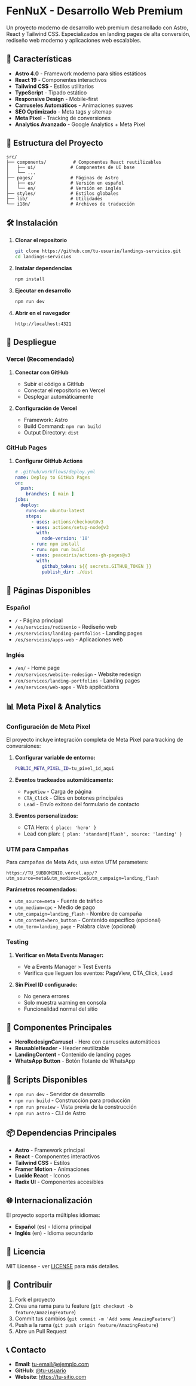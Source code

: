 # FenNuX - Desarrollo Web Premium

Un proyecto moderno de desarrollo web premium desarrollado con Astro, React y Tailwind CSS. Especializados en landing pages de alta conversión, rediseño web moderno y aplicaciones web escalables.

## 🚀 Características

- **Astro 4.0** - Framework moderno para sitios estáticos
- **React 19** - Componentes interactivos
- **Tailwind CSS** - Estilos utilitarios
- **TypeScript** - Tipado estático
- **Responsive Design** - Mobile-first
- **Carruseles Automáticos** - Animaciones suaves
- **SEO Optimizado** - Meta tags y sitemap
- **Meta Pixel** - Tracking de conversiones
- **Analytics Avanzado** - Google Analytics + Meta Pixel

## 📁 Estructura del Proyecto

```
src/
├── components/          # Componentes React reutilizables
│   ├── ui/             # Componentes de UI base
│   └── ...
├── pages/              # Páginas de Astro
│   ├── es/             # Versión en español
│   └── en/             # Versión en inglés
├── styles/             # Estilos globales
├── lib/                # Utilidades
└── i18n/               # Archivos de traducción
```

## 🛠️ Instalación

1. **Clonar el repositorio**
   ```bash
   git clone https://github.com/tu-usuario/landings-servicios.git
   cd landings-servicios
   ```

2. **Instalar dependencias**
   ```bash
   npm install
   ```

3. **Ejecutar en desarrollo**
   ```bash
   npm run dev
   ```

4. **Abrir en el navegador**
   ```
   http://localhost:4321
   ```

## 🚀 Despliegue

### Vercel (Recomendado)

1. **Conectar con GitHub**
   - Subir el código a GitHub
   - Conectar el repositorio en Vercel
   - Desplegar automáticamente

2. **Configuración de Vercel**
   - Framework: Astro
   - Build Command: `npm run build`
   - Output Directory: `dist`

### GitHub Pages

1. **Configurar GitHub Actions**
   ```yaml
   # .github/workflows/deploy.yml
   name: Deploy to GitHub Pages
   on:
     push:
       branches: [ main ]
   jobs:
     deploy:
       runs-on: ubuntu-latest
       steps:
         - uses: actions/checkout@v3
         - uses: actions/setup-node@v3
           with:
             node-version: '18'
         - run: npm install
         - run: npm run build
         - uses: peaceiris/actions-gh-pages@v3
           with:
             github_token: ${{ secrets.GITHUB_TOKEN }}
             publish_dir: ./dist
   ```

## 📱 Páginas Disponibles

### Español
- `/` - Página principal
- `/es/servicios/redisenio` - Rediseño web
- `/es/servicios/landing-portfolios` - Landing pages
- `/es/servicios/apps-web` - Aplicaciones web

### Inglés
- `/en/` - Home page
- `/en/services/website-redesign` - Website redesign
- `/en/services/landing-portfolios` - Landing pages
- `/en/services/web-apps` - Web applications

## 📊 Meta Pixel & Analytics

### Configuración de Meta Pixel

El proyecto incluye integración completa de Meta Pixel para tracking de conversiones:

1. **Configurar variable de entorno:**
   ```bash
   PUBLIC_META_PIXEL_ID=tu_pixel_id_aqui
   ```

2. **Eventos trackeados automáticamente:**
   - `PageView` - Carga de página
   - `CTA_Click` - Clics en botones principales
   - `Lead` - Envío exitoso del formulario de contacto

3. **Eventos personalizados:**
   - CTA Hero: `{ place: 'hero' }`
   - Lead con plan: `{ plan: 'standard|flash', source: 'landing' }`

### UTM para Campañas

Para campañas de Meta Ads, usa estos UTM parameters:

```
https://TU_SUBDOMINIO.vercel.app/?utm_source=meta&utm_medium=cpc&utm_campaign=landing_flash
```

**Parámetros recomendados:**
- `utm_source=meta` - Fuente de tráfico
- `utm_medium=cpc` - Medio de pago
- `utm_campaign=landing_flash` - Nombre de campaña
- `utm_content=hero_button` - Contenido específico (opcional)
- `utm_term=landing_page` - Palabra clave (opcional)

### Testing

1. **Verificar en Meta Events Manager:**
   - Ve a Events Manager > Test Events
   - Verifica que lleguen los eventos: PageView, CTA_Click, Lead

2. **Sin Pixel ID configurado:**
   - No genera errores
   - Solo muestra warning en consola
   - Funcionalidad normal del sitio

## 🎨 Componentes Principales

- **HeroRedesignCarrusel** - Hero con carruseles automáticos
- **ReusableHeader** - Header reutilizable
- **LandingContent** - Contenido de landing pages
- **WhatsApp Button** - Botón flotante de WhatsApp

## 🔧 Scripts Disponibles

- `npm run dev` - Servidor de desarrollo
- `npm run build` - Construcción para producción
- `npm run preview` - Vista previa de la construcción
- `npm run astro` - CLI de Astro

## 📦 Dependencias Principales

- **Astro** - Framework principal
- **React** - Componentes interactivos
- **Tailwind CSS** - Estilos
- **Framer Motion** - Animaciones
- **Lucide React** - Iconos
- **Radix UI** - Componentes accesibles

## 🌐 Internacionalización

El proyecto soporta múltiples idiomas:
- **Español** (es) - Idioma principal
- **Inglés** (en) - Idioma secundario

## 📄 Licencia

MIT License - ver [LICENSE](LICENSE) para más detalles.

## 🤝 Contribuir

1. Fork el proyecto
2. Crea una rama para tu feature (`git checkout -b feature/AmazingFeature`)
3. Commit tus cambios (`git commit -m 'Add some AmazingFeature'`)
4. Push a la rama (`git push origin feature/AmazingFeature`)
5. Abre un Pull Request

## 📞 Contacto

- **Email**: tu-email@ejemplo.com
- **GitHub**: [@tu-usuario](https://github.com/tu-usuario)
- **Website**: https://tu-sitio.com